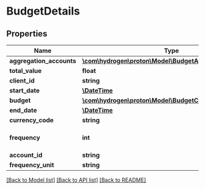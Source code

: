 # BudgetDetails

## Properties
Name | Type | Description | Notes
------------ | ------------- | ------------- | -------------
**aggregation_accounts** | [**\com\hydrogen\proton\Model\BudgetAggregationAccount[]**](BudgetAggregationAccount.md) |  | [optional] 
**total_value** | **float** |  | [optional] 
**client_id** | **string** |  | [optional] 
**start_date** | [**\DateTime**](\DateTime.md) |  | [optional] 
**budget** | [**\com\hydrogen\proton\Model\BudgetComponent[]**](BudgetComponent.md) |  | [optional] 
**end_date** | [**\DateTime**](\DateTime.md) |  | [optional] 
**currency_code** | **string** |  | [optional] 
**frequency** | **int** |  | [optional] [default to 1]
**account_id** | **string** |  | [optional] 
**frequency_unit** | **string** |  | 

[[Back to Model list]](../README.md#documentation-for-models) [[Back to API list]](../README.md#documentation-for-api-endpoints) [[Back to README]](../README.md)


